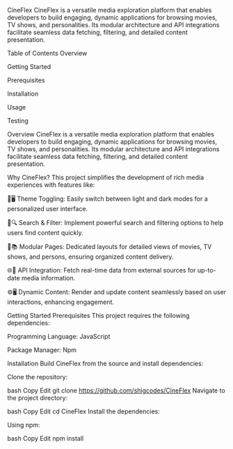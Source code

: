 CineFlex
CineFlex is a versatile media exploration platform that enables developers to build engaging, dynamic applications for browsing movies, TV shows, and personalities. Its modular architecture and API integrations facilitate seamless data fetching, filtering, and detailed content presentation.

Table of Contents
Overview

Getting Started

Prerequisites

Installation

Usage

Testing

Overview
CineFlex is a versatile media exploration platform that enables developers to build engaging, dynamic applications for browsing movies, TV shows, and personalities. Its modular architecture and API integrations facilitate seamless data fetching, filtering, and detailed content presentation.

Why CineFlex?
This project simplifies the development of rich media experiences with features like:

🌮🖥 Theme Toggling: Easily switch between light and dark modes for a personalized user interface.

🚀🔍 Search & Filter: Implement powerful search and filtering options to help users find content quickly.

📂📚 Modular Pages: Dedicated layouts for detailed views of movies, TV shows, and persons, ensuring organized content delivery.

🌐🎉 API Integration: Fetch real-time data from external sources for up-to-date media information.

⚙️🖥 Dynamic Content: Render and update content seamlessly based on user interactions, enhancing engagement.

Getting Started
Prerequisites
This project requires the following dependencies:

Programming Language: JavaScript

Package Manager: Npm

Installation
Build CineFlex from the source and install dependencies:

Clone the repository:

bash
Copy
Edit
git clone https://github.com/shigcodes/CineFlex
Navigate to the project directory:

bash
Copy
Edit
cd CineFlex
Install the dependencies:

Using npm:

bash
Copy
Edit
npm install
